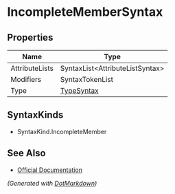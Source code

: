 # IncompleteMemberSyntax

## Properties

| Name           | Type                             |
| -------------- | -------------------------------- |
| AttributeLists | SyntaxList\<AttributeListSyntax> |
| Modifiers      | SyntaxTokenList                  |
| Type           | [TypeSyntax](TypeSyntax.md)      |

## SyntaxKinds

* SyntaxKind\.IncompleteMember

## See Also

* [Official Documentation](https://docs.microsoft.com/en-us/dotnet/api/microsoft.codeanalysis.csharp.syntax.incompletemembersyntax)


*\(Generated with [DotMarkdown](http://github.com/JosefPihrt/DotMarkdown)\)*